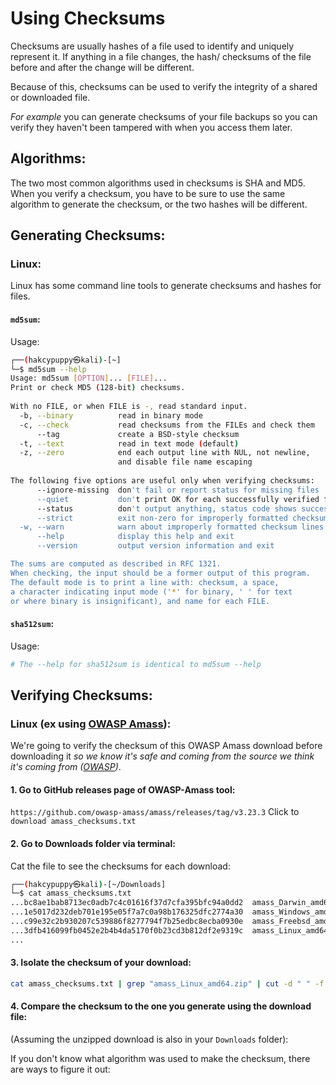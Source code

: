 
# Using Checksums
Checksums are usually hashes of a file used to identify and uniquely represent it. If anything in a file changes, the hash/ checksums of the file before and after the change will be different.

Because of this, checksums can be used to verify the integrity of a shared or downloaded file.

*For example* you can generate checksums of your file backups so you can verify they haven't been tampered with when you access them later.

## Algorithms:
The two most common algorithms used in checksums is SHA and MD5. When you verify a checksum, you have to be sure to use the same algorithm to generate the checksum, or the two hashes will be different.

## Generating Checksums:
### Linux:
Linux has some command line tools to generate checksums and hashes for files.

#### `md5sum`:
Usage:
```bash
┌──(hakcypuppy㉿kali)-[~]                                                 
└─$ md5sum --help                                                             
Usage: md5sum [OPTION]... [FILE]...                                           
Print or check MD5 (128-bit) checksums.                                       
  
With no FILE, or when FILE is -, read standard input.                         
  -b, --binary          read in binary mode                                   
  -c, --check           read checksums from the FILEs and check them          
      --tag             create a BSD-style checksum                           
  -t, --text            read in text mode (default)                           
  -z, --zero            end each output line with NUL, not newline,           
						and disable file name escaping                      
 
The following five options are useful only when verifying checksums:          
      --ignore-missing  don't fail or report status for missing files         
      --quiet           don't print OK for each successfully verified file    
      --status          don't output anything, status code shows success      
      --strict          exit non-zero for improperly formatted checksum lines 
  -w, --warn            warn about improperly formatted checksum lines          
      --help            display this help and exit                               
      --version         output version information and exit 

The sums are computed as described in RFC 1321.
When checking, the input should be a former output of this program.
The default mode is to print a line with: checksum, a space,
a character indicating input mode ('*' for binary, ' ' for text
or where binary is insignificant), and name for each FILE.
```

#### `sha512sum`:
Usage:
```bash
# The --help for sha512sum is identical to md5sum --help
```

## Verifying Checksums:
### Linux (ex using [OWASP Amass](/cybersecurity/tools/amass.md)):
We're going to verify the checksum of this OWASP Amass download before downloading it *so we know it's safe and coming from the source we think it's coming from ([OWASP](/cybersecurity/literature/OWASP.md))*.

#### 1. Go to GitHub releases page of OWASP-Amass tool:
`https://github.com/owasp-amass/amass/releases/tag/v3.23.3`
Click to `download amass_checksums.txt`

#### 2. Go to Downloads folder via terminal:
Cat the file to see the checksums for each download:
```bash
┌──(hakcypuppy㉿kali)-[~/Downloads]
└─$ cat amass_checksums.txt 
...bc8ae1bab8713ec0adb7c4c01616f37d7cfa395bfc94a0dd2  amass_Darwin_amd64.zip
...1e5017d232deb701e195e05f7a7c0a98b176325dfc2774a30  amass_Windows_amd64.zip
...c99e32c2b930207c539886f8277794f7b25edbc8ecba0930e  amass_Freebsd_amd64.zip
...3dfb416099fb0452e2b4b4da5170f0b23cd3b812df2e9319c  amass_Linux_amd64.zip
...
```

#### 3. Isolate the checksum of your download:
```bash
cat amass_checksums.txt | grep "amass_Linux_amd64.zip" | cut -d " " -f 1 > checksum.txt
```

#### 4. Compare the checksum to the one you generate using the download file:
(Assuming the unzipped download is also in your `Downloads` folder):

If you don't know what algorithm was used to make the checksum, there are ways to figure it out:

```
```